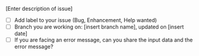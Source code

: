 [Enter description of issue]

- [ ] Add label to your issue (Bug, Enhancement, Help wanted)
- [ ] Branch you are working on: [insert branch name], updated on [insert date]
- [ ] If you are facing an error message, can you share the input data and the error message?

